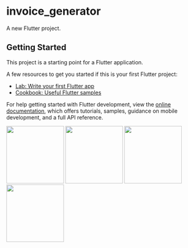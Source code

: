 # invoice_generator

A new Flutter project.

## Getting Started

This project is a starting point for a Flutter application.

A few resources to get you started if this is your first Flutter project:

- [Lab: Write your first Flutter app](https://docs.flutter.dev/get-started/codelab)
- [Cookbook: Useful Flutter samples](https://docs.flutter.dev/cookbook)

For help getting started with Flutter development, view the
[online documentation](https://docs.flutter.dev/), which offers tutorials,
samples, guidance on mobile development, and a full API reference.
<p>
  <img src="https://github.com/kansarakeval/invoice_generator/assets/119046853/1bca0432-672f-4d4c-80cb-2e264f8d1b2f" hight="500" width="150">
  <img src="https://github.com/kansarakeval/invoice_generator/assets/119046853/8eaf4765-61ad-45d6-9c9f-c4ecd383c764" hight="500" width="150">
  <img src="https://github.com/kansarakeval/invoice_generator/assets/119046853/338f161a-2a16-4cd9-9c97-26fd9e09e995" hight="500" width="150">
  <img src="(https://github.com/kansarakeval/invoice_generator/assets/119046853/0b3a0b52-4772-45ef-9fdb-8431e2a266b4" hight="500" width="150">
</p>
